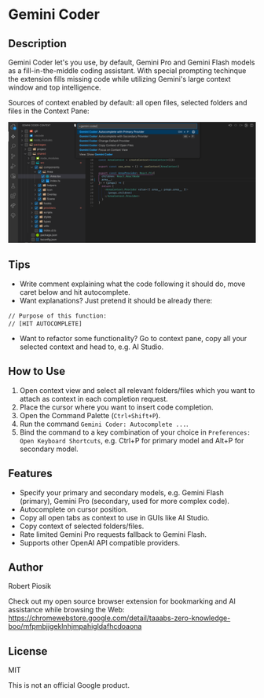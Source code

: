 # Gemini Coder

## Description

Gemini Coder let's you use, by default, Gemini Pro and Gemini Flash models as a fill-in-the-middle coding assistant. With special prompting techinque the extension fills missing code while utilizing Gemini's large context window and top intelligence.

Sources of context enabled by default: all open files, selected folders and files in the Context Pane:

[![ScreenShot](resources/preview.png)]()

## Tips

- Write comment explaining what the code following it should do, move caret below and hit autocomplete.
- Want explanations? Just pretend it should be already there:

```
// Purpose of this function:
// [HIT AUTOCOMPLETE]
```

- Want to refactor some functionality? Go to context pane, copy all your selected context and head to, e.g. AI Studio.

## How to Use

1. Open context view and select all relevant folders/files which you want to attach as context in each completion request.
2. Place the cursor where you want to insert code completion.
3. Open the Command Palette (`Ctrl+Shift+P`).
4. Run the command `Gemini Coder: Autocomplete ...`.
5. Bind the command to a key combination of your choice in `Preferences: Open Keyboard Shortcuts`, e.g. Ctrl+P for primary model and Alt+P for secondary model.

## Features

- Specify your primary and secondary models, e.g. Gemini Flash (primary), Gemini Pro (secondary, used for more complex code).
- Autocomplete on cursor position.
- Copy all open tabs as context to use in GUIs like AI Studio.
- Copy context of selected folders/files.
- Rate limited Gemini Pro requests fallback to Gemini Flash.
- Supports other OpenAI API compatible providers.

## Author

Robert Piosik

Check out my open source browser extension for bookmarking and AI assistance while browsing the Web: https://chromewebstore.google.com/detail/taaabs-zero-knowledge-boo/mfpmbjjgeklnhjmpahigldafhcdoaona

## License

MIT

This is not an official Google product.
